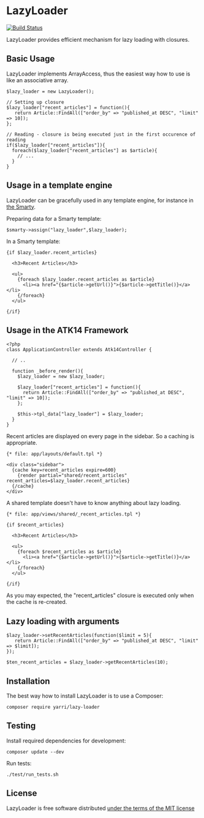 LazyLoader
==========

[![Build Status](https://travis-ci.org/yarri/LazyLoader.svg?branch=master)](https://travis-ci.org/yarri/LazyLoader)

LazyLoader provides efficient mechanism for lazy loading with closures.

Basic Usage
-----------

LazyLoader implements ArrayAccess, thus the easiest way how to use is like an associative array.

    $lazy_loader = new LazyLoader();

    // Setting up closure
    $lazy_loader["recent_articles"] = function(){
       return Article::FindAll(["order_by" => "published_at DESC", "limit" => 10]);
    };

    // Reading - closure is being executed just in the first occurence of reading
    if($lazy_loader["recent_articles"]){
      foreach($lazy_loader["recent_articles"] as $article){
        // ...
      }
    }

Usage in a template engine
--------------------------

LazyLoader can be gracefully used in any template engine, for instance in [the Smarty](http://www.smarty.net/).

Preparing data for a Smarty template:

    $smarty->assign("lazy_loader",$lazy_loader);

In a Smarty template:

    {if $lazy_loader.recent_articles}

      <h3>Recent Articles</h3>

      <ul>
        {foreach $lazy_loader.recent_articles as $article}
          <li><a href="{$article->getUrl()}">{$article->getTitle()}</a></li>
        {/foreach}
      </ul>

    {/if}

Usage in the ATK14 Framework
----------------------------
  
    <?php
    class ApplicationController extends Atk14Controller {

      // ..

      function _before_render(){
        $lazy_loader = new $lazy_loader;

        $lazy_loader["recent_articles"] = function(){
          return Article::FindAll(["order_by" => "published_at DESC", "limit" => 10]);
        };

        $this->tpl_data["lazy_loader"] = $lazy_loader;
      }
    }

Recent articles are displayed on every page in the sidebar. So a caching is appropriate.

    {* file: app/layouts/default.tpl *}

    <div class="sidebar">
      {cache key=recent_articles expire=600}
        {render partial="shared/recent_articles" recent_articles=$lazy_loader.recent_articles}
      {/cache}
    </div>

A shared template doesn't have to know anything about lazy loading.

    {* file: app/views/shared/_recent_articles.tpl *}

    {if $recent_articles}

      <h3>Recent Articles</h3>

      <ul>
        {foreach $recent_articles as $article}
          <li><a href="{$article->getUrl()}">{$article->getTitle()}</a></li>
        {/foreach}
      </ul>

    {/if}

As you may expected, the "recent_articles" closure is executed only when the cache is re-created.

Lazy loading with arguments
---------------------------

    $lazy_loader->setRecentArticles(function($limit = 5){
       return Article::FindAll(["order_by" => "published_at DESC", "limit" => $limit]);
    });

    $ten_recent_articles = $lazy_loader->getRecentArticles(10);
 
Installation
------------

The best way how to install LazyLoader is to use a Composer:

    composer require yarri/lazy-loader

Testing
-------

Install required dependencies for development:

    composer update --dev

Run tests:

    ./test/run_tests.sh

License
-------

LazyLoader is free software distributed [under the terms of the MIT license](http://www.opensource.org/licenses/mit-license)

[//]: # ( vim: set ts=2 et: )
